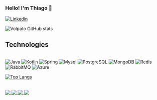 
### Hello! I'm Thiago 🤘


[![Linkedin](https://img.shields.io/badge/LinkedIn-0077B5?style=for-the-badge&logo=linkedin&logoColor=white)](https://www.linkedin.com/in/tmvolpato/)

![Volpato GitHub stats](https://github-readme-stats.vercel.app/api?username=tmvolpato&show_icons=true&theme=noctis_minimus)


## Technologies

<div style="display: inline_block"><br />
  <img alt="Java" src="https://img.shields.io/badge/Java-ED8B00?style=for-the-badge&logo=java&logoColor=white" />
  <img alt="Kotlin" src="https://img.shields.io/badge/Kotlin-0095D5?&style=for-the-badge&logo=kotlin&logoColor=white" />
  <img alt="Spring" src="https://img.shields.io/badge/Spring-6DB33F?style=for-the-badge&logo=spring&logoColor=white" />
  <img alt="Mysql" src="https://img.shields.io/badge/MySQL-005C84?style=for-the-badge&logo=mysql&logoColor=white" />
  <img alt="PostgreSQL" src="https://img.shields.io/badge/PostgreSQL-316192?style=for-the-badge&logo=postgresql&logoColor=white" />
  <img alt="MongoDB" src="https://img.shields.io/badge/MongoDB-4EA94B?style=for-the-badge&logo=mongodb&logoColor=white" />
  <img alt="Redis" src="https://img.shields.io/badge/redis-%23DD0031.svg?&style=for-the-badge&logo=redis&logoColor=white" />
  <img alt="RabbitMQ" src="https://img.shields.io/badge/rabbitmq-%23FF6600.svg?&style=for-the-badge&logo=rabbitmq&logoColor=white" />
  <img alt="Azure" src="https://img.shields.io/badge/Microsoft_Azure-0089D6?style=for-the-badge&logo=microsoft-azure&logoColor=white" />
</div>

[![Top Langs](https://github-readme-stats.vercel.app/api/top-langs/?username=tmvolpato&theme=noctis_minimus&show_icons=true)](https://github.com/tmvolpato/github-readme-stats)

<div style="display: inline_block"><br />
<a href="https://github.com/tmvolpato/course-microservice">
  <img align="center" margin-botton="5px" src="https://github-readme-stats.vercel.app/api/pin/?username=tmvolpato&theme=noctis_minimus&show_icons=true&repo=course-microservice" />
</a>  
  
<a href="https://github.com/tmvolpato/mygames-backend">
  <img align="center" margin-botton="5px" src="https://github-readme-stats.vercel.app/api/pin/?username=tmvolpato&theme=noctis_minimus&show_icons=true&repo=mygames-backend" />
</a>

<a href="https://github.com/tmvolpato/itinerary-advisor-configuration-server">
  <img align="center" margin-botton="5px" src="https://github-readme-stats.vercel.app/api/pin/?username=tmvolpato&theme=noctis_minimus&show_icons=true&repo=itinerary-advisor-configuration-server" />
</a>

<a href="https://github.com/tmvolpato/UserEntity_UserDetails_example">
  <img align="center" margin-botton="5px" src="https://github-readme-stats.vercel.app/api/pin/?username=tmvolpato&theme=noctis_minimus&show_icons=true&repo=UserEntity_UserDetails_example" />
</a>
</div>  
